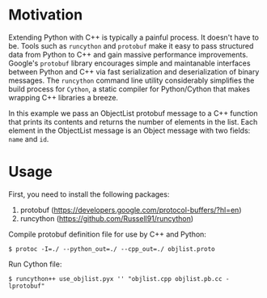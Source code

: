 # Motivation
Extending Python with C++ is typically a painful process.  It doesn't have to be.  Tools
such as `runcython` and `protobuf` make it easy to pass structured data from Python to C++ 
and gain massive performance improvements.   Google's `protobuf` library encourages simple and 
maintanable interfaces between Python and C++ via fast serialization and deserialization of binary
messages.  The `runcython` command line utility considerably simplifies the build process for 
`Cython`, a static compiler for Python/Cython that makes wrapping C++ libraries a breeze.  

In this example we pass an ObjectList protobuf message to a C++ function that prints its contents
and returns the number of elements in the list.  Each element in the ObjectList message is an Object 
message with two fields: `name` and `id`.

# Usage
First, you need to install the following packages:
1.  protobuf (https://developers.google.com/protocol-buffers/?hl=en)
2.  runcython (https://github.com/Russell91/runcython)

Compile protobuf definition file for use by C++ and Python: 
```
$ protoc -I=./ --python_out=./ --cpp_out=./ objlist.proto
```

Run Cython file: 
```
$ runcython++ use_objlist.pyx '' "objlist.cpp objlist.pb.cc -lprotobuf"
```
